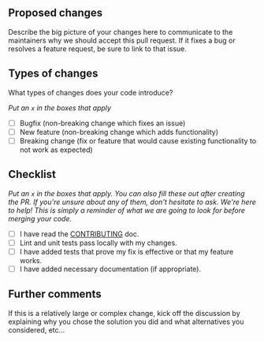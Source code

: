 <!-- CLICK "Preview" FOR INSTRUCTIONS IN A MORE READABLE FORMAT -->

## Proposed changes

Describe the big picture of your changes here to communicate to the maintainers why we should accept this pull request. If it fixes a bug or resolves a feature request, be sure to link to that issue.

## Types of changes

What types of changes does your code introduce?

_Put an `x` in the boxes that apply_

- [ ] Bugfix (non-breaking change which fixes an issue)
- [ ] New feature (non-breaking change which adds functionality)
- [ ] Breaking change (fix or feature that would cause existing functionality to not work as expected)

## Checklist

_Put an `x` in the boxes that apply. You can also fill these out after creating the PR. If you're unsure about any of them, don't hesitate to ask. We're here to help! This is simply a reminder of what we are going to look for before merging your code._

- [ ] I have read the [CONTRIBUTING](https://github.com/microeinhundert/radonis/blob/master/.github/CONTRIBUTING.md) doc.
- [ ] Lint and unit tests pass locally with my changes.
- [ ] I have added tests that prove my fix is effective or that my feature works.
- [ ] I have added necessary documentation (if appropriate).

## Further comments

If this is a relatively large or complex change, kick off the discussion by explaining why you chose the solution you did and what alternatives you considered, etc...
